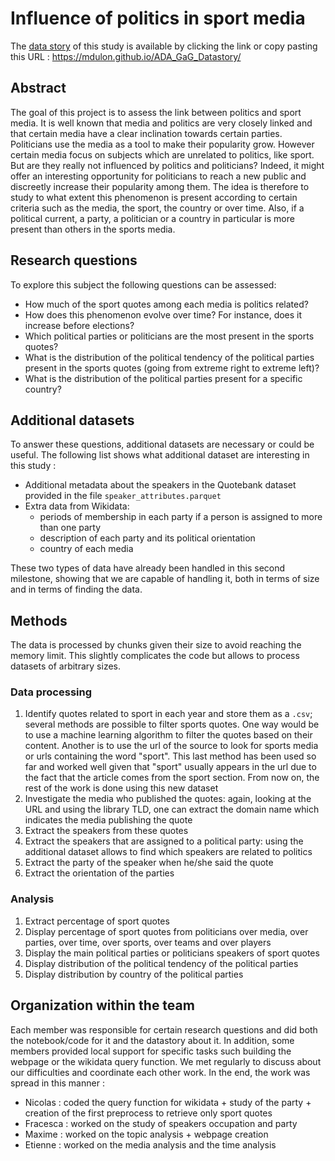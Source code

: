 # Influence of politics in sport media

The [data story](https://mdulon.github.io/ADA_GaG_Datastory/) of this study is available by clicking the link or copy pasting this URL : https://mdulon.github.io/ADA_GaG_Datastory/

## Abstract

The goal of this project is to assess the link between politics and sport media. It is well known that media and politics are very closely linked and that certain media have a clear inclination towards certain parties. Politicians use the media as a tool to make their popularity grow. However certain media focus on subjects which are unrelated to politics, like sport. But are they really not influenced by politics and politicians? Indeed, it might offer an interesting opportunity for politicians to reach a new public and discreetly increase their popularity among them. The idea is therefore to study to what extent this phenomenon is present according to certain criteria such as the media, the sport, the country or over time. Also, if a political current, a party, a politician or a country in particular is more present than others in the sports media. 


## Research questions

To explore this subject the following questions can be assessed: 
- How much of the sport quotes among each media is politics related? 
- How does this phenomenon evolve over time? For instance, does it increase before elections? 
- Which political parties or politicians are the most present in the sports quotes?
- What is the distribution of the political tendency of the political parties present in the sports quotes (going from extreme right to extreme left)? 
- What is the distribution of the political parties present for a specific country? 


## Additional datasets

To answer these questions, additional datasets are necessary or could be useful. The following list shows what additional dataset are interesting in this study :
- Additional metadata about the speakers in the Quotebank dataset provided in the file `speaker_attributes.parquet`
- Extra data from Wikidata: 
  - periods of membership in each party if a person is assigned to more than one party
  - description of each party and its political orientation
  - country of each media

These two types of data have already been handled in this second milestone, showing that we are capable of handling it, both in terms of size and in terms of finding the data.


## Methods 

The data is processed by chunks given their size to avoid reaching the memory limit. This slightly complicates the code but allows to process datasets of arbitrary sizes.

### Data processing

  1. Identify quotes related to sport in each year and store them as a `.csv`; several methods are possible to filter sports quotes. One way would be to use a machine learning algorithm to filter the quotes based on their content. Another is to use the url of the source to look for sports media or urls containing the word "sport". This last method has been used so far and worked well given that "sport" usually appears in the url due to the fact that the article comes from the sport section. From now on, the rest of the work is done using this new dataset
  2. Investigate the media who published the quotes: again, looking at the URL and using the library TLD, one can extract the domain name which indicates the media publishing the quote
  3. Extract the speakers from these quotes
  4. Extract the speakers that are assigned to a political party: using the additional dataset allows to find which speakers are related to politics
  5. Extract the party of the speaker when he/she said the quote
  6. Extract the orientation of the parties

### Analysis
  1. Extract percentage of sport quotes
  2. Display percentage of sport quotes from politicians over media, over parties, over time, over sports, over teams and over players
  3. Display the main political parties or politicians speakers of sport quotes
  4. Display distribution of the political tendency of the political parties
  5. Display distribution by country of the political parties


## Organization within the team

Each member was responsible for certain research questions and did both the notebook/code for it and the datastory about it. In addition, some members provided local support for specific tasks such building the webpage or the wikidata query function. We met regularly to discuss about our difficulties and coordinate each other work. In the end, the work was spread in this manner :

- Nicolas : coded the query function for wikidata + study of the party + creation of the first preprocess to retrieve only sport quotes
- Fracesca : worked on the study of speakers occupation and party
- Maxime : worked on the topic analysis + webpage creation
- Etienne : worked on the media analysis and the time analysis
